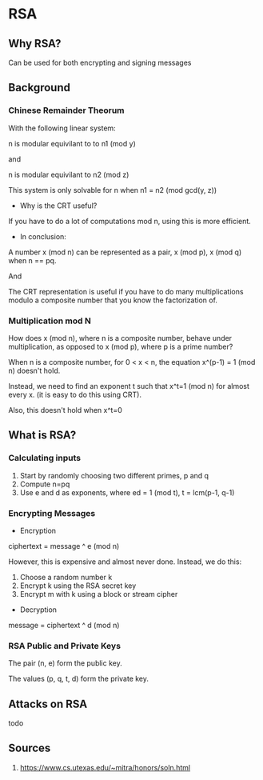 # RSA 

## Why RSA? 

Can be used for both encrypting and signing messages

## Background

### Chinese Remainder Theorum

With the following linear system:

n is modular equivilant to to n1 (mod y)

and

n is modular equivilant to n2 (mod z)

This system is only solvable for n when n1 = n2 (mod gcd(y, z))

- Why is the CRT useful? 

If you have to do a lot of computations mod n, using this is more efficient. 

- In conclusion: 

A number x (mod n) can be represented as a pair, x (mod p), x (mod q) when n == pq.

And

The CRT representation is useful if you have to do many multiplications modulo a composite number that you know the factorization of. 

### Multiplication mod N

How does x (mod n), where n is a composite number, behave under multiplication, as opposed to x (mod p), where p is a prime number?

When n is a composite number, for 0 < x < n, the equation x^(p-1) = 1 (mod n) doesn't hold.  

Instead, we need to find an exponent t such that x^t=1 (mod n) for almost every x. (it is easy to do this using CRT).  

Also, this doesn't hold when x^t=0


## What is RSA?

### Calculating inputs
1. Start by randomly choosing two different primes, p and q
2. Compute n=pq
3. Use e and d as exponents, where ed = 1 (mod t), t = lcm(p-1, q-1)

### Encrypting Messages

- Encryption

ciphertext = message ^ e (mod n)

However, this is expensive and almost never done. Instead, we do this: 

1. Choose a random number k
2. Encrypt k using the RSA secret key
3. Encrypt m with k using a block or stream cipher

- Decryption 

message = ciphertext ^ d (mod n)

### RSA Public and Private Keys

The pair (n, e) form the public key. 

The values (p, q, t, d) form the private key. 

## Attacks on RSA

todo

## Sources

1. https://www.cs.utexas.edu/~mitra/honors/soln.html
